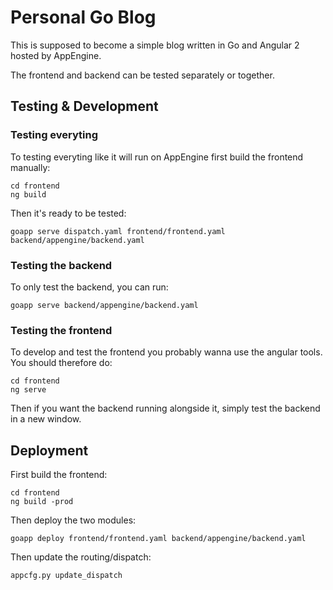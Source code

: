 Personal Go Blog
================

This is supposed to become a simple blog written in Go and Angular 2 hosted by AppEngine.

The frontend and backend can be tested separately or together.

## Testing & Development
### Testing everyting
To testing everyting like it will run on AppEngine first build the frontend manually:
```
cd frontend
ng build
```
Then it's ready to be tested:
```
goapp serve dispatch.yaml frontend/frontend.yaml backend/appengine/backend.yaml
```

### Testing the backend
To only test the backend, you can run:
```
goapp serve backend/appengine/backend.yaml
```

### Testing the frontend
To develop and test the frontend you probably wanna use the angular tools. You should therefore do:
```
cd frontend
ng serve
```
Then if you want the backend running alongside it, simply test the backend in a new window.

## Deployment
First build the frontend:
```
cd frontend
ng build -prod
```
Then deploy the two modules:
```
goapp deploy frontend/frontend.yaml backend/appengine/backend.yaml
```
Then update the routing/dispatch:
```
appcfg.py update_dispatch
```
